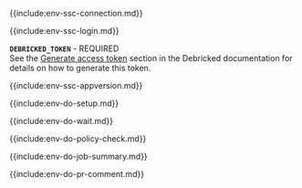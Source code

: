 {{include:env-ssc-connection.md}}

{{include:env-ssc-login.md}}

**`DEBRICKED_TOKEN`** - REQUIRED          
See the [Generate access token](https://docs.debricked.com/product/administration/generate-access-token) section in the Debricked documentation for details on how to generate this token.

{{include:env-ssc-appversion.md}}

{{include:env-do-setup.md}}

{{include:env-do-wait.md}}

{{include:env-do-policy-check.md}}

{{include:env-do-job-summary.md}}

{{include:env-do-pr-comment.md}}
